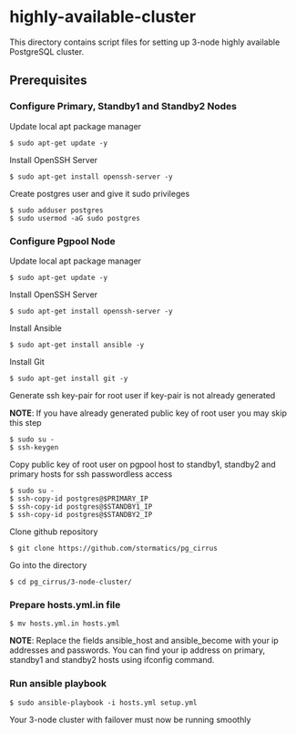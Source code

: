 # highly-available-cluster

This directory contains script files for setting up 3-node highly available PostgreSQL cluster.

## Prerequisites

### Configure Primary, Standby1 and Standby2 Nodes

Update local apt package manager

```
$ sudo apt-get update -y
```
Install OpenSSH Server

```
$ sudo apt-get install openssh-server -y
```
Create postgres user and give it sudo privileges

```
$ sudo adduser postgres
$ sudo usermod -aG sudo postgres
```

### Configure Pgpool Node

Update local apt package manager

```
$ sudo apt-get update -y
```
Install OpenSSH Server

```
$ sudo apt-get install openssh-server -y
```
Install Ansible

```
$ sudo apt-get install ansible -y
```
Install Git

```
$ sudo apt-get install git -y
```
Generate ssh key-pair for root user if key-pair is not already generated

**NOTE**: If you have already generated public key of root user you may skip this step

```
$ sudo su -
$ ssh-keygen 
```
Copy public key of root user on pgpool host to standby1, standby2 and primary hosts for ssh passwordless access

```
$ sudo su -
$ ssh-copy-id postgres@$PRIMARY_IP
$ ssh-copy-id postgres@$STANDBY1_IP
$ ssh-copy-id postgres@$STANDBY2_IP
```
Clone github repository

```
$ git clone https://github.com/stormatics/pg_cirrus
```
Go into the directory 

```
$ cd pg_cirrus/3-node-cluster/
```
 
### Prepare hosts.yml.in file

```
$ mv hosts.yml.in hosts.yml
```

**NOTE**: Replace the fields ansible_host and ansible_become with your ip addresses and passwords. You can find your ip address on primary, standby1 and standby2 hosts using ifconfig command.

### Run ansible playbook

```
$ sudo ansible-playbook -i hosts.yml setup.yml
```
Your 3-node cluster with failover must now be running smoothly 
